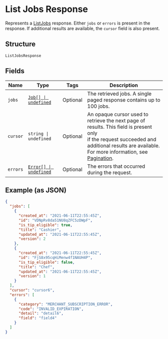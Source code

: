 <!-- Optimized: 2025-10-06 -->
<!-- RPM: 1.6.2.1.1.6.2.1_list-jobs-response_20251006 -->
<!-- Session: E2E RPM DNA Application -->
<!-- AOM: RND (Reggie & Dro) -->
<!-- COI: TECHNOLOGY -->
<!-- RPM: HIGH -->
<!-- ACTION: BUILD -->

# List Jobs Response

Represents a [ListJobs](../../doc/api/team.md#list-jobs) response. Either `jobs` or `errors`
is present in the response. If additional results are available, the `cursor` field is also present.

## Structure

`ListJobsResponse`

## Fields

| Name | Type | Tags | Description |
|  --- | --- | --- | --- |
| `jobs` | [`Job[] \| undefined`](../../doc/models/job.md) | Optional | The retrieved jobs. A single paged response contains up to 100 jobs. |
| `cursor` | `string \| undefined` | Optional | An opaque cursor used to retrieve the next page of results. This field is present only<br>if the request succeeded and additional results are available. For more information, see<br>[Pagination](https://developer.squareup.com/docs/build-basics/common-api-patterns/pagination). |
| `errors` | [`Error[] \| undefined`](../../doc/models/error.md) | Optional | The errors that occurred during the request. |

## Example (as JSON)

```json
{
  "jobs": [
    {
      "created_at": "2021-06-11T22:55:45Z",
      "id": "VDNpRv8da51NU8qZFC5zDWpF",
      "is_tip_eligible": true,
      "title": "Cashier",
      "updated_at": "2021-06-11T22:55:45Z",
      "version": 2
    },
    {
      "created_at": "2021-06-11T22:55:45Z",
      "id": "FjS8x95cqHiMenw4f1NAUH4P",
      "is_tip_eligible": false,
      "title": "Chef",
      "updated_at": "2021-06-11T22:55:45Z",
      "version": 1
    }
  ],
  "cursor": "cursor6",
  "errors": [
    {
      "category": "MERCHANT_SUBSCRIPTION_ERROR",
      "code": "INVALID_EXPIRATION",
      "detail": "detail6",
      "field": "field4"
    }
  ]
}
```
